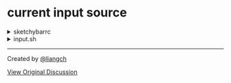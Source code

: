 # current input source


<details>
<summary>sketchybarrc</summary>

```shell
sketchybar --add event input_change 'AppleSelectedInputSourcesChangedNotification' \
    --add item input \
    --set input script="$plugin_dir/input.sh" \
    --subscribe input input_change
```
</details>


<details>
<summary>input.sh</summary>

for catalina

```shell
#!/usr/bin/env bash

SOURCE=$(defaults read ~/Library/Preferences/com.apple.HIToolbox.plist AppleCurrentKeyboardLayoutInputSourceID)

case ${SOURCE} in
'com.apple.keylayout.ABC') LABEL='A' ;;
'com.apple.keylayout.WubixingKeyboard') LABEL='五' ;;
'com.apple.keylayout.PinyinKeyboard') LABEL='拼' ;;
esac

sketchybar --set $NAME label="$LABEL"

```

for monterey
```shell
#!/usr/bin/env bash

SOURCE=$(defaults read ~/Library/Preferences/com.apple.HIToolbox.plist AppleSelectedInputSources | grep -m1 "Input Mode" | cut -d'"' -f4)

LABEL='A'
case ${SOURCE} in
'com.apple.inputmethod.SCIM.WBX') LABEL='五' ;;
'com.apple.inputmethod.SCIM.ITABC') LABEL='拼' ;;
esac

sketchybar --set $NAME label="$LABEL"

```
</details>


---

Created by [@liangch](https://github.com/liangch)

[View Original Discussion](https://github.com/FelixKratz/SketchyBar/discussions/12#discussioncomment-2202538)
